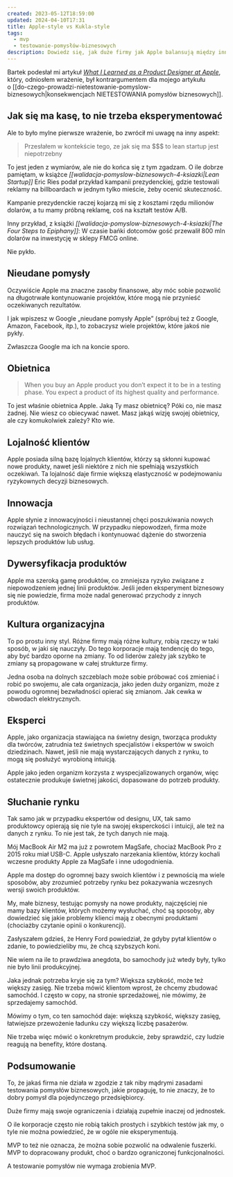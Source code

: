 ```yaml
---
created: 2023-05-12T18:59:00
updated: 2024-04-10T17:31
title: Apple-style vs Kukla-style
tags:
  - mvp
  - testowanie-pomysłów-biznesowych
description: Dowiedz się, jak duże firmy jak Apple balansują między innowacją a lojalnością klientów, i co mniejsze przedsiębiorstwa mogą się nauczyć o dywersyfikacji produktów i słuchaniu rynku.
---
```

Bartek podesłał mi artykuł [_What I Learned as a Product Designer at Apple_](https://medium.com/@pachecoandrea/what-i-learned-as-a-product-designer-at-apple-35341d9ced8a), który, odniosłem wrażenie, był kontrargumentem dla mojego artykułu o [[do-czego-prowadzi-nietestowanie-pomyslow-biznesowych|konsekwencjach NIETESTOWANIA pomysłów biznesowych]].

## Jak się ma kasę, to nie trzeba eksperymentować

Ale to było mylne pierwsze wrażenie, bo zwrócił mi uwagę na inny aspekt:

> Przesłałem w kontekście tego, ze jak się ma \$\$\$ to lean startup jest niepotrzebny

To jest jeden z wymiarów, ale nie do końca się z tym zgadzam. O ile dobrze pamiętam, w książce _[[walidacja-pomyslow-biznesowych-4-ksiazki|Lean Startup]]_ Eric Ries podał przykład kampanii prezydenckiej, gdzie testowali reklamy na billboardach w jednym tylko mieście, żeby ocenić skuteczność.

Kampanie prezydenckie raczej kojarzą mi się z kosztami rzędu milionów dolarów, a tu mamy próbną reklamę, coś na kształt testów A/B.

Inny przykład, z książki _[[walidacja-pomyslow-biznesowych-4-ksiazki|The Four Steps to Epiphany]]_: W czasie bańki dotcomów gość przewalił 800 mln dolarów na inwestycję w sklepy FMCG online.

Nie pykło.

## Nieudane pomysły

Oczywiście Apple ma znaczne zasoby finansowe, aby móc sobie pozwolić na długotrwałe kontynuowanie projektów, które mogą nie przynieść oczekiwanych rezultatów.

I jak wpiszesz w Google „nieudane pomysły Apple” (spróbuj też z Google, Amazon, Facebook, itp.), to zobaczysz wiele projektów, które jakoś nie pykły.

Zwłaszcza Google ma ich na koncie sporo.

## Obietnica

> When you buy an Apple product you don’t expect it to be in a testing phase. You expect a product of its highest quality and performance.

To jest właśnie obietnica Apple. Jaką Ty masz obietnicę? Póki co, nie masz żadnej. Nie wiesz co obiecywać nawet. Masz jakąś wizję swojej obietnicy, ale czy komukolwiek zależy? Kto wie.

## Lojalność klientów

Apple posiada silną bazę lojalnych klientów, którzy są skłonni kupować nowe produkty, nawet jeśli niektóre z nich nie spełniają wszystkich oczekiwań. Ta lojalność daje firmie większą elastyczność w podejmowaniu ryzykownych decyzji biznesowych.

## Innowacja

Apple słynie z innowacyjności i nieustannej chęci poszukiwania nowych rozwiązań technologicznych. W przypadku niepowodzeń, firma może nauczyć się na swoich błędach i kontynuować dążenie do stworzenia lepszych produktów lub usług.

## Dywersyfikacja produktów

Apple ma szeroką gamę produktów, co zmniejsza ryzyko związane z niepowodzeniem jednej linii produktów. Jeśli jeden eksperyment biznesowy się nie powiedzie, firma może nadal generować przychody z innych produktów.

## Kultura organizacyjna

To po prostu inny styl. Różne firmy mają różne kultury, robią rzeczy w taki sposób, w jaki się nauczyły. Do tego korporacje mają tendencję do tego, aby być bardzo oporne na zmiany. To od liderów zależy jak szybko te zmiany są propagowane w całej strukturze firmy.

Jedna osoba na dolnych szczeblach może sobie próbować coś zmieniać i robić po swojemu, ale cała organizacja, jako jeden duży organizm, może z powodu ogromnej bezwładności opierać się zmianom. Jak cewka w obwodach elektrycznych.

## Eksperci

Apple, jako organizacja stawiająca na świetny design, tworząca produkty dla twórców, zatrudnia też świetnych specjalistów i ekspertów w swoich dziedzinach. Nawet, jeśli nie mają wystarczających danych z rynku, to mogą się posłużyć wyrobioną intuicją.

Apple jako jeden organizm korzysta z wyspecjalizowanych organów, więc ostatecznie produkuje świetnej jakości, dopasowane do potrzeb produkty.

## Słuchanie rynku

Tak samo jak w przypadku ekspertów od designu, UX, tak samo produktowcy opierają się nie tyle na swojej eksperckości i intuicji, ale też na danych z rynku. To nie jest tak, że tych danych nie mają.

Mój MacBook Air M2 ma już z powrotem MagSafe, chociaż MacBook Pro z 2015 roku miał USB-C. Apple usłyszało narzekania klientów, którzy kochali wczesne produkty Apple za MagSafe i inne udogodnienia.

Apple ma dostęp do ogromnej bazy swoich klientów i z pewnością ma wiele sposobów, aby zrozumieć potrzeby rynku bez pokazywania wczesnych wersji swoich produktów.

My, małe biznesy, testując pomysły na nowe produkty, najczęściej nie mamy bazy klientów, których możemy wysłuchać, choć są sposoby, aby dowiedzieć się jakie problemy klienci mają z obecnymi produktami (chociażby czytanie opinii o konkurencji).

Zasłyszałem gdzieś, że Henry Ford powiedział, że gdyby pytał klientów o zdanie, to powiedzieliby mu, że chcą szybszych koni.

Nie wiem na ile to prawdziwa anegdota, bo samochody już wtedy były, tylko nie było linii produkcyjnej.

Jaka jednak potrzeba kryje się za tym? Większa szybkość, może też większy zasięg. Nie trzeba mówić klientom wprost, że chcemy zbudować samochód. I często w copy, na stronie sprzedażowej, nie mówimy, że sprzedajemy samochód.

Mówimy o tym, co ten samochód daje: większą szybkość, większy zasięg, łatwiejsze przewożenie ładunku czy większą liczbę pasażerów.

Nie trzeba więc mówić o konkretnym produkcie, żeby sprawdzić, czy ludzie reagują na benefity, które dostaną.

## Podsumowanie

To, że jakaś firma nie działa w zgodzie z tak niby mądrymi zasadami testowania pomysłów biznesowych, jakie propaguję, to nie znaczy, że to dobry pomysł dla pojedynczego przedsiębiorcy.

Duże firmy mają swoje ograniczenia i działają zupełnie inaczej od jednostek.

O ile korporacje często nie robią takich prostych i szybkich testów jak my, o tyle nie można powiedzieć, że w ogóle nie eksperymentują.

MVP to też nie oznacza, że można sobie pozwolić na odwalenie fuszerki. MVP to dopracowany produkt, choć o bardzo ograniczonej funkcjonalności.

A testowanie pomysłów nie wymaga zrobienia MVP.